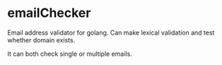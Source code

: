 # emailChecker
Email address validator for golang. Can make lexical validation and test whether domain exists.

It can both check single or multiple emails.
